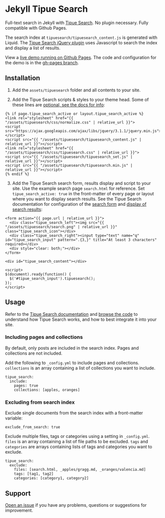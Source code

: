 # Jekyll Tipue Search

Full-text search in Jekyll with [Tipue Search](https://github.com/Tipue/Tipue-Search). No plugin necessary. Fully compatible with Github Pages.

The search index at `tipuesearch/tipuesearch_content.js` is generated with Liquid. The [Tipue Search jQuery plugin](http://www.tipue.com/search) uses Javascript to search the index and display a list of results.

View a [live demo running on Github Pages](https://jekylltools.github.io/jekyll-tipue-search/search/). The code and configuration for the demo is in the [gh-pages branch](https://github.com/jekylltools/jekyll-tipue-search/tree/gh-pages).

## Installation

1. Add the `assets/tipuesearch` folder and all contents to your site.

2. Add the Tipue Search scripts & styles to your theme head. Some of these lines are [optional, see the docs for info](http://www.tipue.com/search/docs/?d=1):

  ```
  {% if page.tipue_search_active or layout.tipue_search_active %}
  <link rel="stylesheet" href="{{ "/assets/tipuesearch/css/normalize.css" | relative_url }}">
  <script src="https://ajax.googleapis.com/ajax/libs/jquery/3.1.1/jquery.min.js"></script>
  <script src="{{ "/assets/tipuesearch/tipuesearch_content.js" | relative_url }}"></script>
  <link rel="stylesheet" href="{{ "/assets/tipuesearch/css/tipuesearch.css" | relative_url }}">
  <script src="{{ "/assets/tipuesearch/tipuesearch_set.js" | relative_url }}"></script>
  <script src="{{ "/assets/tipuesearch/tipuesearch.min.js" | relative_url }}"></script>
  {% endif %}
  ```

3. Add the Tipue Search search form, results display and script to your site. Use the example search page `search.html` for reference. Set `tipue_search_active: true` in the front-matter of every page or layout where you want to display search results. See the Tipue Search documentation for configuration of the [search form](http://www.tipue.com/search/docs/?d=1) and [display of search results](http://www.tipue.com/search/docs/?d=3):

  ```
  <form action="{{ page.url | relative_url }}">
    <div class="tipue_search_left"><img src="{{ "/assets/tipuesearch/search.png" | relative_url }}" class="tipue_search_icon"></div>
    <div class="tipue_search_right"><input type="text" name="q" id="tipue_search_input" pattern=".{3,}" title="At least 3 characters" required></div>
    <div style="clear: both;"></div>
  </form>

  <div id="tipue_search_content"></div>

  <script>
  $(document).ready(function() {
    $('#tipue_search_input').tipuesearch();
  });
  </script>
  ```

## Usage

Refer to the [Tipue Search documentation](http://www.tipue.com/search/docs/) and [browse the code](https://github.com/Tipue/Tipue-Search) to understand how Tipue Search works, and how to best integrate it into your site.

### Including pages and collections

By default, only posts are included in the search index. Pages and collections are not included.

Add the following to `_config.yml` to include pages and collections. `collections` is an array containing a list of collections you want to include.

```
tipue_search:
  include:
    pages: true
    collections: [apples, oranges]
```

### Excluding from search index

Exclude single documents from the search index with a front-matter variable:

```
exclude_from_search: true
```

Exclude multiple files, tags or categories using a setting in `_config.yml`. `files` is an array containing a list of file paths to be excluded. `tags` and `categories` are arrays containing lists of tags and categories you want to exclude.

```
tipue_search:
  exclude:
    files: [search.html, _apples/gragg.md, _oranges/valencia.md]
    tags: [tag1, tag2]
    categories: [category1, category2]
```

## Support

[Open an issue](https://github.com/jekylltools/jekyll-tipue-search/issues) if you have any problems, questions or suggestions for improvement.
